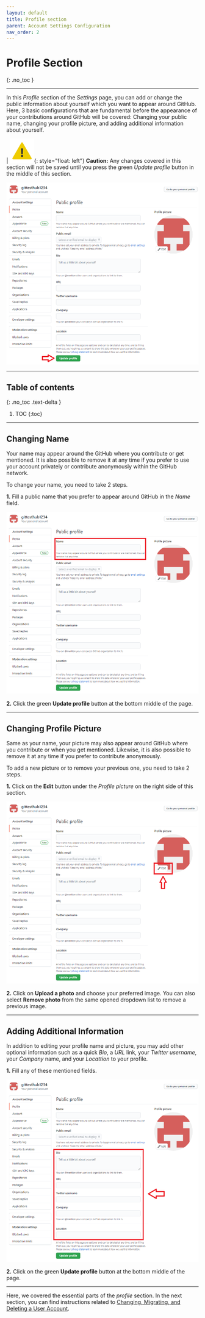 ```yaml
---
layout: default
title: Profile section
parent: Account Settings Configuration
nav_order: 2
---
```


# **Profile Section**
{: .no_toc }

---

In this _Profile_ section of the _Settings_ page, you can add or change the public information about yourself which you want to appear around GitHub. Here, 3 basic configurations that are fundamental before the appearance of your contributions around GitHub will be covered: Changing your public name, changing your profile picture, and adding additional information about yourself.

|   !["Caution Symbol"](https://github.com/orion13579/COMM-2216-SetE-Group6/blob/gh-pages/assets/images/Caution.png?raw=true){: style="float: left"} **Caution:** Any changes covered in this section will not be saved until you press the green _Update profile_ button in the middle of this section.

!["Press Update profile button to save changes"](https://github.com/orion13579/COMM-2216-SetE-Group6/blob/gh-pages/assets/images/PressUpdateProfile.png?raw=true)

---

## Table of contents
{: .no_toc .text-delta }

1. TOC
{:toc}

---

## Changing Name

Your name may appear around the GitHub where you contribute or get mentioned. It is also possible to remove it at any time if you prefer to use your account privately or contribute anonymously within the GitHub network.

To change your name, you need to take 2 steps.

**1.** Fill a public name that you prefer to appear around GitHub in the _Name_ field.

!["Changing Public Name"](https://github.com/orion13579/COMM-2216-SetE-Group6/blob/gh-pages/assets/images/EditName.png?raw=true)

**2.** Click the green **Update profile** button at the bottom middle of the page.

---

## Changing Profile Picture

Same as your name, your picture may also appear around GitHub where you contribute or when you get mentioned. Likewise, it is also possible to remove it at any time if you prefer to contribute anonymously.

To add a new picture or to remove your previous one, you need to take 2 steps.

**1.** Click on the **Edit** button under the _Profile picture_ on the right side of this section.

!["Edit Profile picture"](https://github.com/orion13579/COMM-2216-SetE-Group6/blob/gh-pages/assets/images/EditProfilePicture.png?raw=true)

**2.** Click on **Upload a photo** and choose your preferred image. You can also select **Remove photo** from the same opened dropdown list to remove a previous image.

---

## Adding Additional Information

In addition to editing your profile name and picture, you may add other optional information such as a quick _Bio_, a _URL_ link, your _Twitter username_, your _Company_ name, and your _Locattion_ to your profile.

**1.** Fill any of these mentioned fields.

!["Edit Profile info"](https://github.com/orion13579/COMM-2216-SetE-Group6/blob/gh-pages/assets/images/EditAdditionalInfo.png?raw=true)

**2.** Click on the green **Update profile** button at the bottom middle of the page.

---

Here, we covered the essential parts of the _profile_ section. In the next section, you can find instructions related to  [Changing, Migrating, and Deleting a User Account](https://orion13579.github.io/COMM-2216-SetE-Group6/docs/ui-components/line-nos/).
